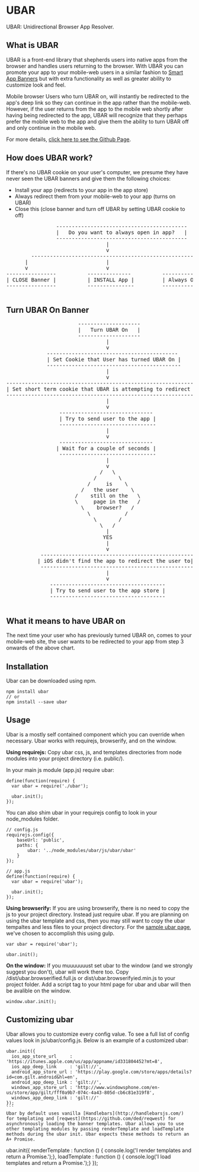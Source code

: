 UBAR
=====
UBAR: Unidirectional Browser App Resolver.


What is UBAR
-------------
UBAR is a front-end library that shepherds users into native apps from the browser and handles users returning to the browser.
With UBAR you can promote your app to your mobile-web users in a similar fashion to [Smart App Banners](https://developer.apple.com/library/ios/documentation/AppleApplications/Reference/SafariWebContent/PromotingAppswithAppBanners/PromotingAppswithAppBanners.html) but with extra functionality as well as greater ability to customize look and feel.

Mobile browser Users who turn UBAR on, will instantly be redirected to the app's deep link so they can continue in the app rather than the mobile-web.
However, if the user returns from the app to the mobile web shortly after having being redirected to the app, UBAR will recognize that they perhaps prefer the mobile web to the app and give them the ability to turn UBAR off and only continue in the mobile web.

For more details, [click here to see the Github Page](http://gilt.github.com/ubar).


How does UBAR work?
-------------------
If there's no UBAR cookie on your user's computer, we presume they have never seen the UBAR banners and give them the following choices:
* Install your app (redirects to your app in the app store)
* Always redirect them from your mobile-web to your app (turns on UBAR)
* Close this (close banner and turn off UBAR by setting UBAR cookie to off)

<pre>
                ------------------------------------------
                |   Do you want to always open in app?   |
                ------------------------------------------
                                |
                                v
        -----------------------------------------------------
      |                         |                           |
      v                         v                           v
----------------          --------------          ---------------------
| CLOSE Banner |          | INSTALL App |         | Always OPEN IN APP |
----------------          ---------------         ----------------------

</pre>


Turn UBAR On Banner
--------------------
<pre>
                       --------------------
                       |   Turn UBAR On   |
                       --------------------
                                |
                                v
             ------------------------------------------
             | Set Cookie that User has turned UBAR On |
             -------------------------------------------
                                |
                                v
-------------------------------------------------------------------
| Set short term cookie that UBAR is attempting to redirect to app |
--------------------------------------------------------------------
                                |
                                v
                 ------------------------------
                 | Try to send user to the app |
                 -------------------------------
                                |
                                v
                 ------------------------------
                | Wait for a couple of seconds |
                 -------------------------------
                                |
                                v
                              /   \
                            /       \
                          /     is    \
                        /   the user    \
                      /    still on the   \
                      \     page in the   /
                        \    browser?   /
                          \           /
                            \       /
                              \   /
                                |
                               YES
                                |
                                v
           -------------------------------------------------
          | iOS didn't find the app to redirect the user to|
           -------------------------------------------------
                                |
                                v
              -------------------------------------
              | Try to send user to the app store |
              -------------------------------------

</pre>

What it means to have UBAR on
------------------------------
The next time your user who has previously turned UBAR on, comes to your mobile-web site, the user wants to be redirected to your app from step 3 onwards of the above chart.

Installation
--------------
Ubar can be downloaded using npm.
````
npm install ubar
// or
npm install --save ubar
````

Usage
--------------
Ubar is a mostly self contained component which you can override when necessary.
Ubar works with requirejs, browserify, and on the window.

**Using requirejs:**
Copy ubar css, js, and templates directories from node modules into your project directory (i.e. public/).

In your main js module (app.js) require ubar:
````
define(function(require) {
  var ubar = require('./ubar');

  ubar.init();
});
````
You can also shim ubar in your requirejs config to look in your node_modules folder.
````
// config.js
requirejs.config({
    baseUrl: 'public',
    paths: {
        ubar: '../node_modules/ubar/js/ubar/ubar'
    }
});

// app.js
define(function(require) {
  var ubar = require('ubar');

  ubar.init();
});
````

**Using browserify:**
If you are using browserify, there is no need to copy the js to your project
directory. Instead just require ubar. If you are planning on using the ubar template and css, then you may still want to copy the ubar tempaltes and less files to your project directory. For the [sample ubar page](http://gilt.github.com/ubar), we've chosen to accomplish this using gulp.
````
var ubar = require('ubar');

ubar.init();
````

**On the window:**
If you muuuuuuust set ubar to the window (and we strongly suggest you don't), ubar will work there too. Copy /dist/ubar.browserified.full.js or dist/ubar.browserifyied.min.js to your project folder. Add a script tag to your html page for ubar and ubar will then be avalible on the window.
````
window.ubar.init();
````

Customizing ubar
----------------
Ubar allows you to customize every config value. To see a full list of config values look in js/ubar/config.js. Below is an example of a customized ubar:
````
ubar.init({
  ios_app_store_url     : 'https://itunes.apple.com/us/app/appname/id331804452?mt=8',
  ios_app_deep_link     : 'gilt://',
  android_app_store_url : 'https://play.google.com/store/apps/details?id=com.gilt.android&hl=en',
  android_app_deep_link : 'gilt://',
  windows_app_store_url : 'http://www.windowsphone.com/en-us/store/app/gilt/fff0a9b7-074c-4a43-805d-cb6c81e319f8',
  windows_app_deep_link : 'gilt://'
});
```
Ubar by default uses vanilla [Handlebars](http://handlebarsjs.com/) for templating and [reqwest](https://github.com/ded/reqwest) for asynchronously loading the banner templates. Ubar allows you to use other templating modules by passing renderTemplate and loadTemplate methods during the ubar init. Ubar expects these methods to return an A+ Promise.
````
ubar.init({
  renderTemplate : function () { console.log('I render templates and return a Promise.');},
  loadTemplate : function () { console.log('I load templates and return a Promise.');}
});
````
